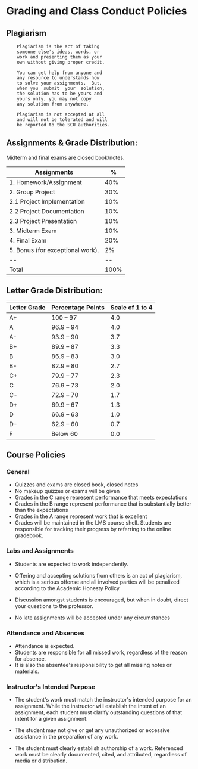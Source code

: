 # Grading and Class Conduct Policies

## Plagiarism

		Plagiarism is the act of taking 
		someone else's ideas, words, or 
		work and presenting them as your 
		own without giving proper credit. 

		You can get help from anyone and 
		any resource to understands how 
		to solve your assignments.  But, 
		when you  submit  your  solution, 
		the solution has to be yours and 
		yours only, you may not copy 
		any solution from anywhere.
		
		Plagiarism is not accepted at all
		and will not be tolerated and will 
		be reported to the SCU authorities.
		


## Assignments & Grade Distribution:

Midterm and final exams are closed book/notes.


Assignments                       | %    
----------------------------------|----
1. Homework/Assignment            | 40% 
2. Group Project                  | 30%
      2.1 Project Implementation  | 10%     
      2.2 Project Documentation   | 10%     
      2.3 Project Presentation    | 10%   
3. Midterm Exam                   | 10%     
4. Final Exam                     | 20%  
5. Bonus (for exceptional work).  | 2%  
--                                | --
Total                             | 100% 



## Letter Grade Distribution:

Letter Grade | Percentage Points | Scale of 1 to 4
-------------| ------------------|----------------
A+           | 100 – 97          | 4.0
A            | 96.9 – 94         | 4.0
A-           | 93.9 – 90         | 3.7
B+           | 89.9 – 87         | 3.3
B            | 86.9 – 83         | 3.0
B-           | 82.9 – 80         | 2.7
C+           | 79.9 – 77         | 2.3
C            | 76.9 – 73         | 2.0
C-           | 72.9 – 70         | 1.7
D+           | 69.9 – 67         | 1.3
D            | 66.9 – 63         | 1.0
D-           | 62.9 – 60         | 0.7
F            | Below 60          | 0.0



## Course Policies

### General

* Quizzes and exams are closed book, closed notes
* No makeup quizzes or exams will be given
* Grades in the C range represent performance that meets expectations
* Grades in the B range represent performance that is substantially better
  than the expectations
* Grades in the A range represent work that is excellent
* Grades will be maintained in the LMS course shell. Students 
  are responsible for tracking their progress by referring to 
  the online gradebook.

### Labs and Assignments

* Students are expected to work independently. 
* Offering and accepting solutions from others 
  is an act of plagiarism, which is a serious offense 
  and all involved parties will be penalized according 
  to the Academic Honesty Policy

* Discussion amongst students is encouraged, but when 
  in doubt, direct your questions to the professor.

* No late assignments will be accepted under any circumstances

### Attendance and Absences

* Attendance is expected.
* Students are responsible for all missed work, 
  regardless of the reason for absence.
* It is also the absentee's responsibility to 
  get all missing notes or materials.


### Instructor's Intended Purpose

* The student's work must match the instructor's intended 
  purpose for an assignment.  While the instructor will 
  establish the intent of an assignment, each student must 
  clarify outstanding questions of that intent for a 
  given assignment.

* The student may not give or get any unauthorized or 
  excessive assistance in the preparation of any work.

* The student must clearly establish authorship of a work. 
  Referenced work must be clearly documented, cited, and 
  attributed, regardless of media or distribution.

